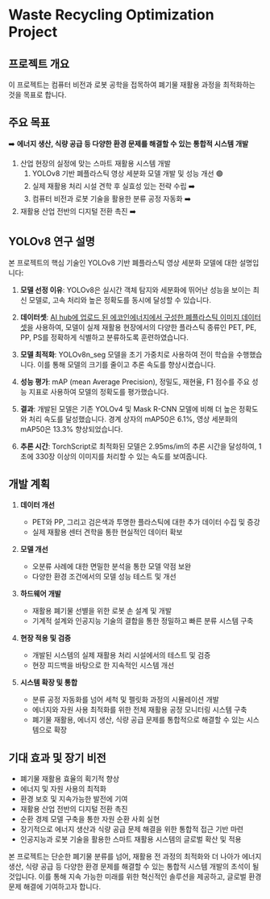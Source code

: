 # Waste Recycling Optimization Project

## 프로젝트 개요
이 프로젝트는 컴퓨터 비전과 로봇 공학을 접목하여 폐기물 재활용 과정을 최적화하는 것을 목표로 합니다. 

## 주요 목표
➡️ **에너지 생산, 식량 공급 등 다양한 환경 문제를 해결할 수 있는 통합적 시스템 개발** 
1. 산업 현장의 실정에 맞는 스마트 재활용 시스템 개발
   1. YOLOv8 기반 폐플라스틱 영상 세분화 모델 개발 및 성능 개선 🟢
   2. 실제 재활용 처리 시설 견학 후 실효성 있는 전략 수립 ➡️
   3. 컴퓨터 비전과 로봇 기술을 활용한 분류 공정 자동화 ➡️
2. 재활용 산업 전반의 디지털 전환 촉진 ➡️

## YOLOv8 연구 설명
본 프로젝트의 핵심 기술인 YOLOv8 기반 폐플라스틱 영상 세분화 모델에 대한 설명입니다:

1. **모델 선정 이유**: YOLOv8은 실시간 객체 탐지와 세분화에 뛰어난 성능을 보이는 최신 모델로, 고속 처리와 높은 정확도를 동시에 달성할 수 있습니다.

2. **데이터셋**: [AI hub에 업로드 된 에코인에너지에서 구성한 폐플라스틱 이미지 데이터셋](https://www.aihub.or.kr/aihubdata/data/view.do?currMenu=115&topMenu=100&aihubDataSe=data&dataSetSn=495)을 사용하여, 모델이 실제 재활용 현장에서의 다양한 플라스틱 종류인 PET, PE, PP, PS를 정확하게 식별하고 분류하도록 훈련하였습니다.

3. **모델 최적화**: YOLOv8n_seg 모델을 초기 가중치로 사용하여 전이 학습을 수행했습니다. 이를 통해 모델의 크기를 줄이고 추론 속도를 향상시켰습니다.

4. **성능 평가**: mAP (mean Average Precision), 정밀도, 재현율, F1 점수를 주요 성능 지표로 사용하여 모델의 정확도를 평가했습니다.

5. **결과**: 개발된 모델은 기존 YOLOv4 및 Mask R-CNN 모델에 비해 더 높은 정확도와 처리 속도를 달성했습니다. 경계 상자의 mAP50은 6.1%, 영상 세분화의 mAP50은 13.3% 향상되었습니다.

6. **추론 시간**: TorchScript로 최적화된 모델은 2.95ms/im의 추론 시간을 달성하여, 1초에 330장 이상의 이미지를 처리할 수 있는 속도를 보여줍니다.

## 개발 계획
1. **데이터 개선**
   - PET와 PP, 그리고 검은색과 투명한 플라스틱에 대한 추가 데이터 수집 및 증강
   - 실제 재활용 센터 견학을 통한 현실적인 데이터 확보

2. **모델 개선**
   - 오분류 사례에 대한 면밀한 분석을 통한 모델 약점 보완
   - 다양한 환경 조건에서의 모델 성능 테스트 및 개선

3. **하드웨어 개발**
   - 재활용 폐기물 선별을 위한 로봇 손 설계 및 개발
   - 기계적 설계와 인공지능 기술의 결합을 통한 정밀하고 빠른 분류 시스템 구축

4. **현장 적용 및 검증**
   - 개발된 시스템의 실제 재활용 처리 시설에서의 테스트 및 검증
   - 현장 피드백을 바탕으로 한 지속적인 시스템 개선

5. **시스템 확장 및 통합**
   - 분류 공정 자동화를 넘어 세척 및 펠릿화 과정의 시뮬레이션 개발
   - 에너지와 자원 사용 최적화를 위한 전체 재활용 공정 모니터링 시스템 구축
   - 폐기물 재활용, 에너지 생산, 식량 공급 문제를 통합적으로 해결할 수 있는 시스템으로 확장

## 기대 효과 및 장기 비전
- 폐기물 재활용 효율의 획기적 향상
- 에너지 및 자원 사용의 최적화
- 환경 보호 및 지속가능한 발전에 기여
- 재활용 산업 전반의 디지털 전환 촉진
- 순환 경제 모델 구축을 통한 자원 순환 사회 실현
- 장기적으로 에너지 생산과 식량 공급 문제 해결을 위한 통합적 접근 기반 마련
- 인공지능과 로봇 기술을 활용한 스마트 재활용 시스템의 글로벌 확산 및 적용

본 프로젝트는 단순한 폐기물 분류를 넘어, 재활용 전 과정의 최적화와 더 나아가 에너지 생산, 식량 공급 등 다양한 환경 문제를 해결할 수 있는 통합적 시스템 개발의 초석이 될 것입니다. 이를 통해 지속 가능한 미래를 위한 혁신적인 솔루션을 제공하고, 글로벌 환경 문제 해결에 기여하고자 합니다.